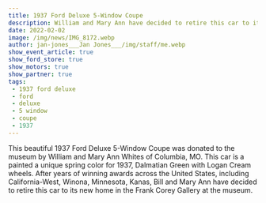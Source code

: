 ```yaml
---
title: 1937 Ford Deluxe 5-Window Coupe
description: William and Mary Ann have decided to retire this car to its new home in the Frank Corey Gallery at the museum.
date: 2022-02-02
image: /img/news/IMG_8172.webp
author: jan-jones___Jan Jones___/img/staff/me.webp
show_event_article: true
show_ford_store: true
show_motors: true
show_partner: true
tags: 
 - 1937 ford deluxe
 - ford
 - deluxe
 - 5 window
 - coupe
 - 1937
---
```


This beautiful 1937 Ford Deluxe 5-Window Coupe was donated to the museum by William and Mary Ann Whites of Columbia, MO. This car is a painted a unique spring color for 1937, Dalmatian Green with Logan Cream wheels. After years of winning awards across the United States, including California-West, Winona, Minnesota, Kanas, Bill and Mary Ann have decided to retire this car to its new home in the Frank Corey Gallery at the museum.

